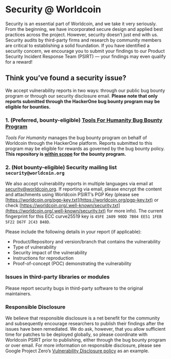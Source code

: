 # Security @ Worldcoin

Security is an essential part of Worldcoin, and we take it very seriously. From the beginning, we have incorporated secure design and applied best practices across the project. However, security doesn’t just end with us. Security audits by third-party firms and research by community members are critical to establishing a solid foundation. If you have identified a security concern, we encourage you to submit your findings to our Product Security Incident Response Team (PSIRT) — your findings may even qualify for a reward!

## Think you’ve found a security issue?

We accept vulnerability reports in two ways: through our public bug bounty program or through our security disclosure email. **Please note that only reports submitted through the HackerOne bug bounty program may be eligible for bounties.**

### 1. (Preferred, bounty-eligible) [Tools For Humanity Bug Bounty Program](https://hackerone.com/toolsforhumanity)

_Tools For Humanity_ manages the bug bounty program on behalf of Worldcoin through the HackerOne platform. Reports submitted to this program may be eligible for rewards as governed by the bug bounty policy. **This repository is [within scope](https://hackerone.com/toolsforhumanity/policy_scopes) for the bounty program.**

### 2. (Not bounty-eligible) Security mailing list `security@worldcoin.org`

We also accept vulnerability reports in multiple languages via email at [security@worldcoin.org](mailto:security@worldcoin.org). If reporting via email, please encrypt the content and attachments using Worldcoin PSIRT’s PGP Key (please see [https://worldcoin.org/pgp-key.txt](https://worldcoin.org/pgp-key.txt) or check [https://worldcoin.org/.well-known/security.txt](https://worldcoin.org/.well-known/security.txt) for more info). The current fingerprint for this ECC curve25519 key is `45FE 2A09 90DD 7B04 EE51 1FEB 5F22 D67F 2C43 B48D`.

Please include the following details in your report (if applicable):

- Product/Repository and version/branch that contains the vulnerability
- Type of vulnerability
- Security impact of the vulnerability
- Instructions for reproduction
- Proof-of-concept (POC) demonstrating the vulnerability

### Issues in third-party libraries or modules

Please report security bugs in third-party software to the original maintainers.

### Responsible Disclosure

We believe that responsible disclosure is a net benefit for the community and subsequently encourage researchers to publish their findings after the issues have been remediated. We do ask, however, that you allow sufficient time for patches to be deployed globally, so please coordinate with Worldcoin PSIRT prior to publishing, either through the bug bounty program or over email. For more information on responsible disclosure, please see Google Project Zero’s [Vulnerability Disclosure policy](https://googleprojectzero.blogspot.com/p/vulnerability-disclosure-policy.html) as an example.